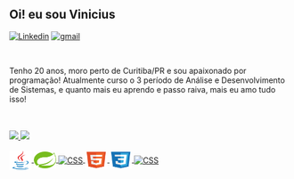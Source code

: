 ## Oi! eu sou Vinicius
[![Linkedin](https://img.shields.io/badge/LinkedIn-0077B5?style=for-the-badge&logo=linkedin&logoColor=white)](https://linkedin.com/in/vinicius-fillos/) 
[![gmail](https://img.shields.io/badge/Gmail-D14836?style=for-the-badge&logo=gmail&logoColor=white)](vinifillos@gmail.com) 

<br>

  Tenho 20 anos, moro perto de Curitiba/PR e sou apaixonado por programação! Atualmente curso o 3 período de Análise e Desenvolvimento de Sistemas, e quanto mais eu aprendo e passo raiva, mais eu amo tudo isso!

<br>
<br>

<div>
  <a href="https://github.com/ViniciusFillos">
<img height="180em" src="https://github-readme-stats.vercel.app/api?username=ViniciusFillos&show_icons=true&theme=algolia"/>
 <img height="180em" src="https://github-readme-stats.vercel.app/api/top-langs/?username=ViniciusFillos&layout=compact&theme=algolia"/>
</div>

<div style="display: inline_block"><br>
  <img align="center" alt="Java" height="35" width="40" src="https://raw.githubusercontent.com/devicons/devicon/master/icons/java/java-original.svg">
  <img align="center" alt="Python" height="30" width="40" src="https://raw.githubusercontent.com/devicons/devicon/master/icons/spring/spring-original.svg">
  <img align="center" alt="CSS" height="30" width="40" src="https://skillicons.dev/icons?i=javascript">
  <img align="center" alt="HTML" height="30" width="40" src="https://raw.githubusercontent.com/devicons/devicon/master/icons/html5/html5-original.svg">
  <img align="center" alt="CSS" height="30" width="40" src="https://raw.githubusercontent.com/devicons/devicon/master/icons/css3/css3-original.svg">
  <img align="center" alt="CSS" height="35" width="40" src="https://skillicons.dev/icons?i=aws">

</div>
